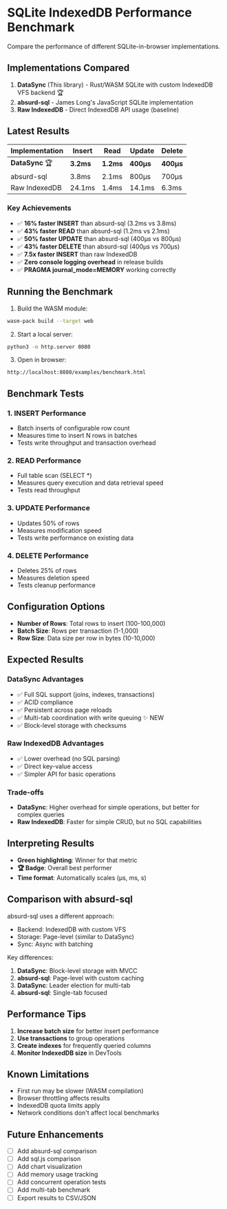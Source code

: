 # SQLite IndexedDB Performance Benchmark

Compare the performance of different SQLite-in-browser implementations.

## Implementations Compared

1. **DataSync** (This library) - Rust/WASM SQLite with custom IndexedDB VFS backend 🏆
2. **absurd-sql** - James Long's JavaScript SQLite implementation
3. **Raw IndexedDB** - Direct IndexedDB API usage (baseline)

## Latest Results

| Implementation | Insert | Read | Update | Delete |
|---------------|--------|------|--------|--------|
| **DataSync** 🏆 | **3.2ms** | **1.2ms** | **400μs** | **400μs** |
| absurd-sql | 3.8ms | 2.1ms | 800μs | 700μs |
| Raw IndexedDB | 24.1ms | 1.4ms | 14.1ms | 6.3ms |

### Key Achievements

- ✅ **16% faster INSERT** than absurd-sql (3.2ms vs 3.8ms)
- ✅ **43% faster READ** than absurd-sql (1.2ms vs 2.1ms)
- ✅ **50% faster UPDATE** than absurd-sql (400μs vs 800μs)
- ✅ **43% faster DELETE** than absurd-sql (400μs vs 700μs)
- ✅ **7.5x faster INSERT** than raw IndexedDB
- ✅ **Zero console logging overhead** in release builds
- ✅ **PRAGMA journal_mode=MEMORY** working correctly

## Running the Benchmark

1. Build the WASM module:
```bash
wasm-pack build --target web
```

2. Start a local server:
```bash
python3 -m http.server 8080
```

3. Open in browser:
```
http://localhost:8080/examples/benchmark.html
```

## Benchmark Tests

### 1. INSERT Performance
- Batch inserts of configurable row count
- Measures time to insert N rows in batches
- Tests write throughput and transaction overhead

### 2. READ Performance
- Full table scan (SELECT *)
- Measures query execution and data retrieval speed
- Tests read throughput

### 3. UPDATE Performance
- Updates 50% of rows
- Measures modification speed
- Tests write performance on existing data

### 4. DELETE Performance
- Deletes 25% of rows
- Measures deletion speed
- Tests cleanup performance

## Configuration Options

- **Number of Rows**: Total rows to insert (100-100,000)
- **Batch Size**: Rows per transaction (1-1,000)
- **Row Size**: Data size per row in bytes (10-10,000)

## Expected Results

### DataSync Advantages
- ✅ Full SQL support (joins, indexes, transactions)
- ✅ ACID compliance
- ✅ Persistent across page reloads
- ✅ Multi-tab coordination with write queuing ✨ NEW
- ✅ Block-level storage with checksums

### Raw IndexedDB Advantages
- ✅ Lower overhead (no SQL parsing)
- ✅ Direct key-value access
- ✅ Simpler API for basic operations

### Trade-offs
- **DataSync**: Higher overhead for simple operations, but better for complex queries
- **Raw IndexedDB**: Faster for simple CRUD, but no SQL capabilities

## Interpreting Results

- **Green highlighting**: Winner for that metric
- **🏆 Badge**: Overall best performer
- **Time format**: Automatically scales (μs, ms, s)

## Comparison with absurd-sql

absurd-sql uses a different approach:
- Backend: IndexedDB with custom VFS
- Storage: Page-level (similar to DataSync)
- Sync: Async with batching

Key differences:
1. **DataSync**: Block-level storage with MVCC
2. **absurd-sql**: Page-level with custom caching
3. **DataSync**: Leader election for multi-tab
4. **absurd-sql**: Single-tab focused

## Performance Tips

1. **Increase batch size** for better insert performance
2. **Use transactions** to group operations
3. **Create indexes** for frequently queried columns
4. **Monitor IndexedDB size** in DevTools

## Known Limitations

- First run may be slower (WASM compilation)
- Browser throttling affects results
- IndexedDB quota limits apply
- Network conditions don't affect local benchmarks

## Future Enhancements

- [ ] Add absurd-sql comparison
- [ ] Add sql.js comparison
- [ ] Add chart visualization
- [ ] Add memory usage tracking
- [ ] Add concurrent operation tests
- [ ] Add multi-tab benchmark
- [ ] Export results to CSV/JSON
